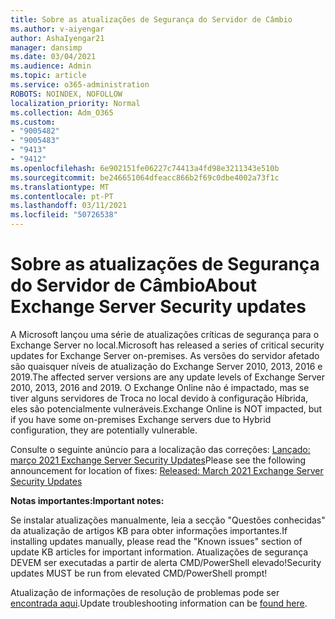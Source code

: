 ```yaml
---
title: Sobre as atualizações de Segurança do Servidor de Câmbio
ms.author: v-aiyengar
author: AshaIyengar21
manager: dansimp
ms.date: 03/04/2021
ms.audience: Admin
ms.topic: article
ms.service: o365-administration
ROBOTS: NOINDEX, NOFOLLOW
localization_priority: Normal
ms.collection: Adm_O365
ms.custom:
- "9005482"
- "9005483"
- "9413"
- "9412"
ms.openlocfilehash: 6e902151fe06227c74413a4fd98e3211343e510b
ms.sourcegitcommit: be246651064dfeacc866b2f69c0dbe4002a73f1c
ms.translationtype: MT
ms.contentlocale: pt-PT
ms.lasthandoff: 03/11/2021
ms.locfileid: "50726538"
---
```

# <a name="about-exchange-server-security-updates"></a><span data-ttu-id="d4622-102">Sobre as atualizações de Segurança do Servidor de Câmbio</span><span class="sxs-lookup"><span data-stu-id="d4622-102">About Exchange Server Security updates</span></span>

<span data-ttu-id="d4622-103">A Microsoft lançou uma série de atualizações críticas de segurança para o Exchange Server no local.</span><span class="sxs-lookup"><span data-stu-id="d4622-103">Microsoft has released a series of critical security updates for Exchange Server on-premises.</span></span> <span data-ttu-id="d4622-104">As versões do servidor afetado são quaisquer níveis de atualização do Exchange Server 2010, 2013, 2016 e 2019.</span><span class="sxs-lookup"><span data-stu-id="d4622-104">The affected server versions are any update levels of Exchange Server 2010, 2013, 2016 and 2019.</span></span> <span data-ttu-id="d4622-105">O Exchange Online não é impactado, mas se tiver alguns servidores de Troca no local devido à configuração Híbrida, eles são potencialmente vulneráveis.</span><span class="sxs-lookup"><span data-stu-id="d4622-105">Exchange Online is NOT impacted, but if you have some on-premises Exchange servers due to Hybrid configuration, they are potentially vulnerable.</span></span>

<span data-ttu-id="d4622-106">Consulte o seguinte anúncio para a localização das correções: [Lançado: março 2021 Exchange Server Security Updates](https://techcommunity.microsoft.com/t5/exchange-team-blog/released-march-2021-exchange-server-security-updates/ba-p/2175901)</span><span class="sxs-lookup"><span data-stu-id="d4622-106">Please see the following announcement for location of fixes: [Released: March 2021 Exchange Server Security Updates](https://techcommunity.microsoft.com/t5/exchange-team-blog/released-march-2021-exchange-server-security-updates/ba-p/2175901)</span></span>

<span data-ttu-id="d4622-107">**Notas importantes:**</span><span class="sxs-lookup"><span data-stu-id="d4622-107">**Important notes:**</span></span>

<span data-ttu-id="d4622-108">Se instalar atualizações manualmente, leia a secção "Questões conhecidas" da atualização de artigos KB para obter informações importantes.</span><span class="sxs-lookup"><span data-stu-id="d4622-108">If installing updates manually, please read the "Known issues" section of update KB articles for important information.</span></span> <span data-ttu-id="d4622-109">Atualizações de segurança DEVEM ser executadas a partir de alerta CMD/PowerShell elevado!</span><span class="sxs-lookup"><span data-stu-id="d4622-109">Security updates MUST be run from elevated CMD/PowerShell prompt!</span></span>

<span data-ttu-id="d4622-110">Atualização de informações de resolução de problemas pode ser [encontrada aqui](https://aka.ms/exupdatefaq).</span><span class="sxs-lookup"><span data-stu-id="d4622-110">Update troubleshooting information can be [found here](https://aka.ms/exupdatefaq).</span></span>
